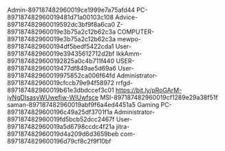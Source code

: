 Admin-897187482960019ce1999e7a75afd44
PC-897187482960019481d71a00103c108
Advice-897187482960019592dc3bf9f8a6ca0
Z-897187482960019e3b75a2c12b62c3a
COMPUTER-897187482960019e3b75a2c12b62c3a
mewpo-8971874829600194df5bedf5422cda1
User-897187482960019e39435612712d2bf
IkkAmm-8971874829600192825a0c4b711f440
USER-897187482960019477df849ae5d69a6
User-897187482960019975852ca006f64fd
Administrator-897187482960019cfccb79e94f58972
rrfgd-897187482960019b61e3dbdccef3c01
https://bit.ly/pRoGArM-iyNgDIsasyWUwefjw-WIUwfsce
MSI-897187482960019cf1289e29a38f51f
saman-897187482960019abf9f6a4ed4451a5
Gaming PC-8971874829600196c49a25df3701f1a
Administrator-897187482960019fd5bcb52dcc2467f
User-897187482960019a5d6798ccdc4f21a
jitra-897187482960019d4a209d6d3659beb
com-8971874829600196d79cf8c2f9f10bf
